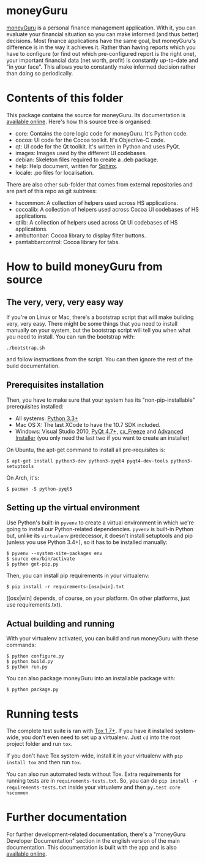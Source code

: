 # moneyGuru

[moneyGuru][moneyguru] is a personal finance management application. With it, you can evaluate your
financial situation so you can make informed (and thus better) decisions. Most finance applications
have the same goal, but moneyGuru's difference is in the way it achieves it. Rather than having
reports which you have to configure (or find out which pre-configured report is the right one), your
important financial data (net worth, profit) is constantly up-to-date and "in your face". This
allows you to constantly make informed decision rather than doing so periodically.

# Contents of this folder

This package contains the source for moneyGuru. Its documentation is
[available online][documentation]. Here's how this source tree is organised:

* core: Contains the core logic code for moneyGuru. It's Python code.
* cocoa: UI code for the Cocoa toolkit. It's Objective-C code.
* qt: UI code for the Qt toolkit. It's written in Python and uses PyQt.
* images: Images used by the different UI codebases.
* debian: Skeleton files required to create a .deb package.
* help: Help document, written for [Sphinx][sphinx].
* locale: .po files for localisation.

There are also other sub-folder that comes from external repositories and are part of this repo as
git subtrees:

* hscommon: A collection of helpers used across HS applications.
* cocoalib: A collection of helpers used across Cocoa UI codebases of HS applications.
* qtlib: A collection of helpers used across Qt UI codebases of HS applications.
* ambuttonbar: Cocoa library to display filter buttons.
* psmtabbarcontrol: Cocoa library for tabs.

# How to build moneyGuru from source

## The very, very, very easy way

If you're on Linux or Mac, there's a bootstrap script that will make building very, very easy. There
might be some things that you need to install manually on your system, but the bootstrap script will
tell you when what you need to install. You can run the bootstrap with:

    ./bootstrap.sh

and follow instructions from the script. You can then ignore the rest of the build documentation.

## Prerequisites installation

Then, you have to make sure that your system has its "non-pip-installable" prerequisites installed:

* All systems: [Python 3.3+][python]
* Mac OS X: The last XCode to have the 10.7 SDK included.
* Windows: Visual Studio 2010, [PyQt 4.7+][pyqt], [cx_Freeze][cxfreeze] and
  [Advanced Installer][advinst] (you only need the last two if you want to create an installer)

On Ubuntu, the apt-get command to install all pre-requisites is:

    $ apt-get install python3-dev python3-pyqt4 pyqt4-dev-tools python3-setuptools

On Arch, it's:

    $ pacman -S python-pyqt5

## Setting up the virtual environment

Use Python's built-in `pyvenv` to create a virtual environment in which we're going to install our
Python-related dependencies. `pyvenv` is built-in Python but, unlike its `virtualenv` predecessor,
it doesn't install setuptools and pip (unless you use Python 3.4+), so it has to be installed
manually:

    $ pyvenv --system-site-packages env
    $ source env/bin/activate
    $ python get-pip.py

Then, you can install pip requirements in your virtualenv:

    $ pip install -r requirements-[osx|win].txt
    
([osx|win] depends, of course, on your platform. On other platforms, just use requirements.txt).

## Actual building and running

With your virtualenv activated, you can build and run moneyGuru with these commands:

    $ python configure.py
    $ python build.py
    $ python run.py

You can also package moneyGuru into an installable package with:
    
    $ python package.py

# Running tests

The complete test suite is ran with [Tox 1.7+][tox]. If you have it installed system-wide, you
don't even need to set up a virtualenv. Just `cd` into the root project folder and run `tox`.

If you don't have Tox system-wide, install it in your virtualenv with `pip install tox` and then
run `tox`.

You can also run automated tests without Tox. Extra requirements for running tests are in
`requirements-tests.txt`. So, you can do `pip install -r requirements-tests.txt` inside your
virtualenv and then `py.test core hscommon`

# Further documentation

For further development-related documentation, there's a "moneyGuru Developer Documentation"
section in the english version of the main documentation. This documentation is built with the app
and is also [available online][documentation].

[moneyguru]: http://www.hardcoded.net/moneyguru/
[documentation]: http://www.hardcoded.net/moneyguru/help/en/
[python]: http://www.python.org/
[pyqt]: http://www.riverbankcomputing.com
[cxfreeze]: http://cx-freeze.sourceforge.net/
[advinst]: http://www.advancedinstaller.com
[sphinx]: http://sphinx.pocoo.org/
[polib]: https://bitbucket.org/izi/polib/issue/42
[tox]: https://tox.readthedocs.org/en/latest/

